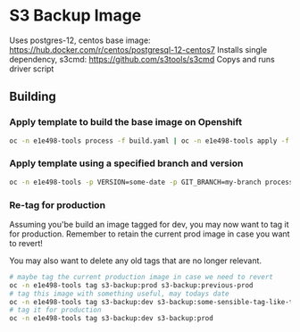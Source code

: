 # S3 Backup Image

Uses postgres-12, centos base image: https://hub.docker.com/r/centos/postgresql-12-centos7
Installs single dependency, s3cmd: https://github.com/s3tools/s3cmd
Copys and runs driver script

## Building

### Apply template to build the base image on Openshift

```bash
oc -n e1e498-tools process -f build.yaml | oc -n e1e498-tools apply -f -
```

### Apply template using a specified branch and version

```bash
oc -n e1e498-tools -p VERSION=some-date -p GIT_BRANCH=my-branch process -f build.yaml | oc -n e1e498-tools apply -f -
```

### Re-tag for production

Assuming you'be build an image tagged for dev, you may now want to tag it for production. Remember to retain
the current prod image in case you want to revert!

You may also want to delete any old tags that are no longer relevant.

```bash
# maybe tag the current production image in case we need to revert
oc -n e1e498-tools tag s3-backup:prod s3-backup:previous-prod
# tag this image with something useful, may todays date
oc -n e1e498-tools tag s3-backup:dev s3-backup:some-sensible-tag-like-the-current-date
# tag it for production
oc -n e1e498-tools tag s3-backup:dev s3-backup:prod
```
